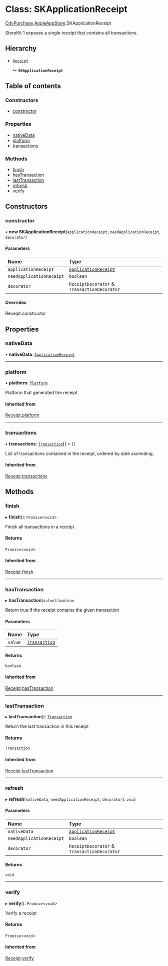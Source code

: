 # Class: SKApplicationReceipt

[CdvPurchase](../modules/CdvPurchase.md).[AppleAppStore](../modules/CdvPurchase.AppleAppStore.md).SKApplicationReceipt

StoreKit 1 exposes a single receipt that contains all transactions.

## Hierarchy

- [`Receipt`](CdvPurchase.Receipt.md)

  ↳ **`SKApplicationReceipt`**

## Table of contents

### Constructors

- [constructor](CdvPurchase.AppleAppStore.SKApplicationReceipt.md#constructor)

### Properties

- [nativeData](CdvPurchase.AppleAppStore.SKApplicationReceipt.md#nativedata)
- [platform](CdvPurchase.AppleAppStore.SKApplicationReceipt.md#platform)
- [transactions](CdvPurchase.AppleAppStore.SKApplicationReceipt.md#transactions)

### Methods

- [finish](CdvPurchase.AppleAppStore.SKApplicationReceipt.md#finish)
- [hasTransaction](CdvPurchase.AppleAppStore.SKApplicationReceipt.md#hastransaction)
- [lastTransaction](CdvPurchase.AppleAppStore.SKApplicationReceipt.md#lasttransaction)
- [refresh](CdvPurchase.AppleAppStore.SKApplicationReceipt.md#refresh)
- [verify](CdvPurchase.AppleAppStore.SKApplicationReceipt.md#verify)

## Constructors

### constructor

• **new SKApplicationReceipt**(`applicationReceipt`, `needApplicationReceipt`, `decorator`)

#### Parameters

| Name | Type |
| :------ | :------ |
| `applicationReceipt` | [`ApplicationReceipt`](../interfaces/CdvPurchase.AppleAppStore.ApplicationReceipt.md) |
| `needApplicationReceipt` | `boolean` |
| `decorator` | `ReceiptDecorator` & `TransactionDecorator` |

#### Overrides

Receipt.constructor

## Properties

### nativeData

• **nativeData**: [`ApplicationReceipt`](../interfaces/CdvPurchase.AppleAppStore.ApplicationReceipt.md)

___

### platform

• **platform**: [`Platform`](../enums/CdvPurchase.Platform.md)

Platform that generated the receipt

#### Inherited from

[Receipt](CdvPurchase.Receipt.md).[platform](CdvPurchase.Receipt.md#platform)

___

### transactions

• **transactions**: [`Transaction`](CdvPurchase.Transaction.md)[] = `[]`

List of transactions contained in the receipt, ordered by date ascending.

#### Inherited from

[Receipt](CdvPurchase.Receipt.md).[transactions](CdvPurchase.Receipt.md#transactions)

## Methods

### finish

▸ **finish**(): `Promise`<`void`\>

Finish all transactions in a receipt

#### Returns

`Promise`<`void`\>

#### Inherited from

[Receipt](CdvPurchase.Receipt.md).[finish](CdvPurchase.Receipt.md#finish)

___

### hasTransaction

▸ **hasTransaction**(`value`): `boolean`

Return true if the receipt contains the given transaction

#### Parameters

| Name | Type |
| :------ | :------ |
| `value` | [`Transaction`](CdvPurchase.Transaction.md) |

#### Returns

`boolean`

#### Inherited from

[Receipt](CdvPurchase.Receipt.md).[hasTransaction](CdvPurchase.Receipt.md#hastransaction)

___

### lastTransaction

▸ **lastTransaction**(): [`Transaction`](CdvPurchase.Transaction.md)

Return the last transaction in this receipt

#### Returns

[`Transaction`](CdvPurchase.Transaction.md)

#### Inherited from

[Receipt](CdvPurchase.Receipt.md).[lastTransaction](CdvPurchase.Receipt.md#lasttransaction)

___

### refresh

▸ **refresh**(`nativeData`, `needApplicationReceipt`, `decorator`): `void`

#### Parameters

| Name | Type |
| :------ | :------ |
| `nativeData` | [`ApplicationReceipt`](../interfaces/CdvPurchase.AppleAppStore.ApplicationReceipt.md) |
| `needApplicationReceipt` | `boolean` |
| `decorator` | `ReceiptDecorator` & `TransactionDecorator` |

#### Returns

`void`

___

### verify

▸ **verify**(): `Promise`<`void`\>

Verify a receipt

#### Returns

`Promise`<`void`\>

#### Inherited from

[Receipt](CdvPurchase.Receipt.md).[verify](CdvPurchase.Receipt.md#verify)
